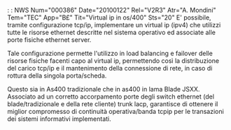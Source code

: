  :  : NWS Num="000386" Date="20100122" Rel="V2R3" Atr="A. Mondini" Tem="TEC" App="B£" Tit="Virtual ip in os/400" Sts="20"
E' possibile, tramite configurazione tcp/ip, implementare un virtual ip (ipv4) che utilizzi tutte le
risorse ethernet descritte nel sistema operativo ed associate alle porte fisiche ethernet server.

Tale configurazione permette l'utilizzo in load balancing e failover delle risorse fisiche facenti
capo al virtual ip, permettendo così la distribuzione del carico tcp/ip e il mantenimento della connessione di rete, in caso di rottura della singola porta/scheda.

Questo sia in As400 tradizionale che in as400 in lama Blade JSXX. Associato ad un corretto accorpamento porte degli switch ethernet (del blade/tradizionale e della rete cliente) trunk lacp,
garantisce di ottenere il miglior compromesso di continuità operativa/banda tcpip per le transazioni dei sistemi informativi implementati.
